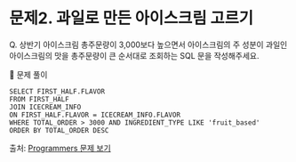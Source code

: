 # 문제2. 과일로 만든 아이스크림 고르기

Q. 상반기 아이스크림 총주문량이 3,000보다 높으면서 아이스크림의 주 성분이 과일인 아이스크림의 맛을 총주문량이 큰 순서대로 조회하는 SQL 문을 작성해주세요.

🔑 문제 풀이
```mysql
SELECT FIRST_HALF.FLAVOR
FROM FIRST_HALF 
JOIN ICECREAM_INFO 
ON FIRST_HALF.FLAVOR = ICECREAM_INFO.FLAVOR 
WHERE TOTAL_ORDER > 3000 AND INGREDIENT_TYPE LIKE 'fruit_based'
ORDER BY TOTAL_ORDER DESC
```

출처: [Programmers 문제 보기](https://school.programmers.co.kr/learn/courses/30/lessons/133025)
